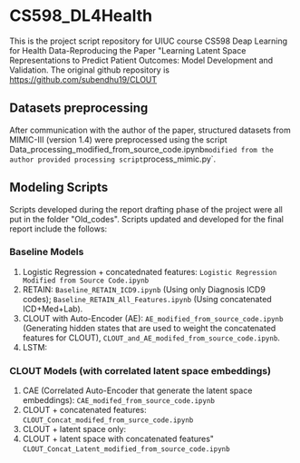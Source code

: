 # CS598_DL4Health
This is the project script repository for UIUC course CS598 Deap Learning for Health Data-Reproducing the Paper "Learning Latent Space Representations to Predict Patient Outcomes: Model Development and Validation. The original github repository is https://github.com/subendhu19/CLOUT

## Datasets preprocessing
After communication with the author of the paper, structured datasets from MIMIC-III (version 1.4) were preprocessed using the script Data_processing_modified_from_source_code.ipynb` modified from the author provided processing script `process_mimic.py`. 

## Modeling Scripts
Scripts developed during the report drafting phase of the project were all put in the folder "Old_codes". 
Scripts updated and developed for the final report include the follows:
    
### Baseline Models 
1. Logistic Regression + concatednated features: `Logistic Regression Modified from Source Code.ipynb` 
2. RETAIN: `Baseline_RETAIN_ICD9.ipynb` (Using only Diagnosis ICD9 codes); `Baseline_RETAIN_All_Features.ipynb` (Using concatenated ICD+Med+Lab).
3. CLOUT with Auto-Encoder (AE): `AE_modified_from_source_code.ipynb` (Generating hidden states that are used to weight the concatenated features for CLOUT), `CLOUT_and_AE_modifed_from_source_code.ipynb`. 
4. LSTM: 

### CLOUT Models (with correlated latent space embeddings)
1. CAE (Correlated Auto-Encoder that generate the latent space embeddings): `CAE_modifed_from_source_code.ipynb`
2. CLOUT + concatenated features: `CLOUT_Concat_modifed_from_surce_code.ipynb` 
3. CLOUT + latent space only: 
4. CLOUT + latent space with concatenated features" `CLOUT_Concat_Latent_modified_from_source_code.ipynb`
    

